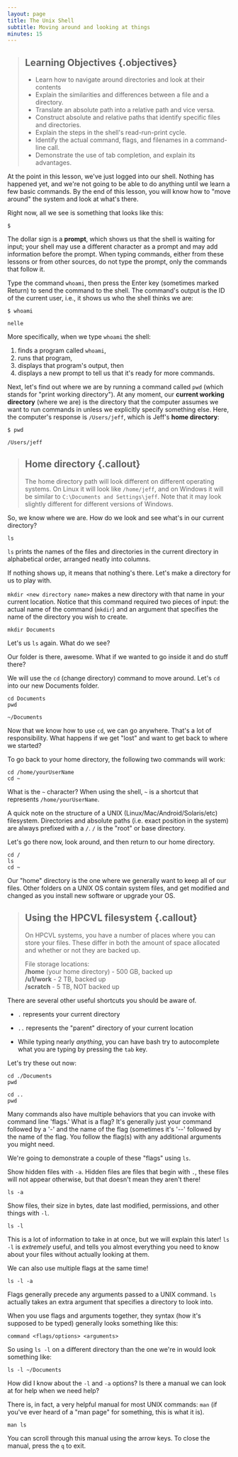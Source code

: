 ```yaml
---
layout: page
title: The Unix Shell
subtitle: Moving around and looking at things
minutes: 15
---
```


> ## Learning Objectives {.objectives}
>
> *   Learn how to navigate around directories and look at their contents
> *   Explain the similarities and differences between a file and a directory.
> *   Translate an absolute path into a relative path and vice versa.
> *   Construct absolute and relative paths that identify specific files and directories.
> *   Explain the steps in the shell's read-run-print cycle.
> *   Identify the actual command, flags, and filenames in a command-line call.
> *   Demonstrate the use of tab completion, and explain its advantages.

At the point in this lesson, we've just logged into our shell. Nothing has happened yet, and we're not going to be able to do anything until we learn a few basic commands. By the end of this lesson, you will know how to "move around" the system and look at what's there.

Right now, all we see is something that looks like this:

~~~ {.bash}
$
~~~

The dollar sign is a **prompt**, which shows us that the shell is waiting for input;
your shell may use a different character as a prompt and may add information before
the prompt. When typing commands, either from these lessons or from other sources,
do not type the prompt, only the commands that follow it.

Type the command `whoami`, then press the Enter key (sometimes marked Return) to send the command to the shell. The command's output is the ID of the current user, i.e., it shows us who the shell thinks we are:

~~~ {.bash}
$ whoami
~~~
~~~ {.output}
nelle
~~~

More specifically, when we type `whoami` the shell:

1.  finds a program called `whoami`,
2.  runs that program,
3.  displays that program's output, then
4.  displays a new prompt to tell us that it's ready for more commands.

Next,
let's find out where we are by running a command called `pwd` (which stands for "print working directory"). At any moment, our **current working directory** (where we are) is the directory that the computer assumes we want to run commands in unless we explicitly specify something else.
Here, the computer's response is `/Users/jeff`, which is Jeff's **home directory**:

~~~ {.bash}
$ pwd
~~~
~~~ {.output}
/Users/jeff
~~~

> ## Home directory {.callout}
>
> The home directory path will look different on different operating systems.
> On Linux it will look like `/home/jeff`,
> and on Windows it will be similar to `C:\Documents and Settings\jeff`.
> Note that it may look slightly different for different versions of Windows.

So, we know where we are. How do we look and see what's in our current directory?
```{.bash}
ls
```

`ls` prints the names of the files and directories in the current directory in alphabetical order, arranged neatly into columns.

If nothing shows up, it means that nothing's there. Let's make a directory for us to play with.

`mkdir <new directory name>` makes a new directory with that name in your current location. Notice that this command required two pieces of input: the actual name of the command (`mkdir`) and an argument that specifies the name of the directory you wish to create.

```{.bash}
mkdir Documents
```

Let's us `ls` again. What do we see?

Our folder is there, awesome. What if we wanted to go inside it and do stuff there?

We will use the `cd` (change directory) command to move around. Let's `cd` into our new Documents folder.

```{.bash}
cd Documents
pwd
```
```{.output}
~/Documents
```

Now that we know how to use `cd`, we can go anywhere. That's a lot of responsibility. What happens if we get "lost" and want to get back to where we started?

To go back to your home directory, the following two commands will work:

```{.bash}
cd /home/yourUserName
cd ~
```

What is the `~` character? When using the shell, `~` is a shortcut that represents `/home/yourUserName`.

A quick note on the structure of a UNIX (Linux/Mac/Android/Solaris/etc) filesystem. Directories and absolute paths (i.e. exact position in the system) are always prefixed with a `/`. `/` is the "root" or base directory.

Let's go there now, look around, and then return to our home directory.
```{.bash}
cd /
ls
cd ~
```

Our "home" directory is the one where we generally want to keep all of our files. Other folders on a UNIX OS contain system files, and get modified and changed as you install new software or upgrade your OS.

> ## Using the HPCVL filesystem {.callout}
> On HPCVL systems, you have a number of places where you can store your files. These differ in both the amount of space allocated and whether or not they are backed up.
>
> File storage locations:  
> **/home** (your home directory) - 500 GB, backed up  
> **/u1/work** - 2 TB, backed up  
> **/scratch** - 5 TB, NOT backed up  

There are several other useful shortcuts you should be aware of.  

+ `.` represents your current directory   

+ `..` represents the "parent" directory of your current location

+ While typing nearly *anything*, you can have bash try to autocomplete what you are typing by pressing the `tab` key.  


Let's try these out now:
```{.bash}
cd ./Documents
pwd

cd ..
pwd
```

Many commands also have multiple behaviors that you can invoke with command line 'flags.' What is a flag? It's generally just your command followed by a '-' and the name of the flag (sometimes it's '--' followed by the name of the flag. You follow the flag(s) with any additional arguments you might need.

We're going to demonstrate a couple of these "flags" using `ls`.

Show hidden files with `-a`. Hidden files are files that begin with `.`, these files will not appear otherwise, but that doesn't mean they aren't there!
```{.bash}
ls -a
```

Show files, their size in bytes, date last modified, permissions, and other things with `-l`.
```{.bash}
ls -l
```
This is a lot of information to take in at once, but we will explain this later! `ls -l` is *extremely* useful, and tells you almost everything you need to know about your files without actually looking at them.

We can also use multiple flags at the same time!
```{.bash}
ls -l -a
```

Flags generally precede any arguments passed to a UNIX command. `ls` actually takes an extra argument that specifies a directory to look into.

When you use flags and arguments together, they syntax (how it's supposed to be typed) generally looks something like this:
```{.bash}
command <flags/options> <arguments>
```

So using `ls -l` on a different directory than the one we're in would look something like:
```{.bash}
ls -l ~/Documents
```

How did I know about the `-l` and `-a` options? Is there a manual we can look at for help when we need help?

There is, in fact, a very helpful manual for most UNIX commands: `man` (if you've ever heard of a "man page" for something, this is what it is).
```{.bash}
man ls
```
You can scroll through this manual using the arrow keys. To close the manual, press the `q` to exit.
